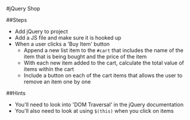 #jQuery Shop

##Steps
- Add jQuery to project
- Add a JS file and make sure it is hooked up
- When a user clicks a 'Buy Item' button
	- Append a new list item to the ```#cart``` that includes the name of the item that is being bought and the price of the item
	- With each new item added to the cart, calculate the total value of items within the cart
	- Include a button on each of the cart items that allows the user to remove an item one by one

##Hints
- You'll need to look into 'DOM Traversal' in the jQuery documentation
- You'll also need to look at using ```$(this)``` when you click on items